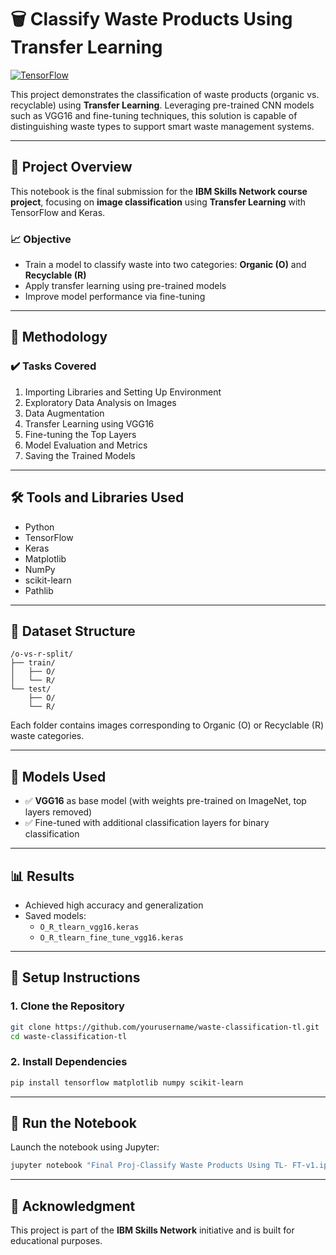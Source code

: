 # 🗑️ Classify Waste Products Using Transfer Learning

[![TensorFlow](https://img.shields.io/badge/Framework-TensorFlow-orange)](https://www.tensorflow.org/)

This project demonstrates the classification of waste products (organic vs. recyclable) using **Transfer Learning**. Leveraging pre-trained CNN models such as VGG16 and fine-tuning techniques, this solution is capable of distinguishing waste types to support smart waste management systems.

---

## 📌 Project Overview

This notebook is the final submission for the **IBM Skills Network course project**, focusing on **image classification** using **Transfer Learning** with TensorFlow and Keras.

### 📈 Objective

- Train a model to classify waste into two categories: **Organic (O)** and **Recyclable (R)**
- Apply transfer learning using pre-trained models
- Improve model performance via fine-tuning

---

## 🧠 Methodology

### ✔️ Tasks Covered

1. Importing Libraries and Setting Up Environment  
2. Exploratory Data Analysis on Images  
3. Data Augmentation  
4. Transfer Learning using VGG16  
5. Fine-tuning the Top Layers  
6. Model Evaluation and Metrics  
7. Saving the Trained Models  

---

## 🛠️ Tools and Libraries Used

- Python  
- TensorFlow  
- Keras  
- Matplotlib  
- NumPy  
- scikit-learn  
- Pathlib  

---

## 📁 Dataset Structure

```
/o-vs-r-split/
├── train/
│   ├── O/
│   └── R/
└── test/
    ├── O/
    └── R/
```

Each folder contains images corresponding to Organic (O) or Recyclable (R) waste categories.

---

## 🚀 Models Used

- ✅ **VGG16** as base model (with weights pre-trained on ImageNet, top layers removed)
- ✅ Fine-tuned with additional classification layers for binary classification

---

## 📊 Results

- Achieved high accuracy and generalization
- Saved models:
  - `O_R_tlearn_vgg16.keras`
  - `O_R_tlearn_fine_tune_vgg16.keras`

---

## 🔧 Setup Instructions

### 1. Clone the Repository

```bash
git clone https://github.com/yourusername/waste-classification-tl.git
cd waste-classification-tl
```

### 2. Install Dependencies

```bash
pip install tensorflow matplotlib numpy scikit-learn
```

---

## 🧪 Run the Notebook

Launch the notebook using Jupyter:

```bash
jupyter notebook "Final Proj-Classify Waste Products Using TL- FT-v1.ipynb"
```

---

## 📎 Acknowledgment

This project is part of the **IBM Skills Network** initiative and is built for educational purposes.
